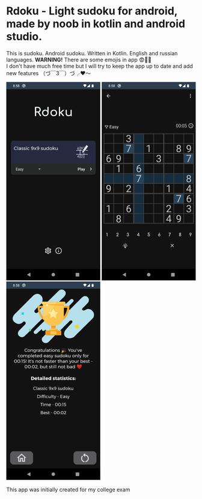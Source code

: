 <h1>Rdoku - Light sudoku for android, made by noob in kotlin and android studio.</h2>
<p>This is sudoku. Android sudoku. Written in Kotlin. English and russian languages.
  <b>WARNING!</b> There are some emojis in app 😨🥶🥶
   <br>I don't have much free time but I will try to keep the app up to date and add new features （づ￣3￣）づ╭❤️～
</p>
<div>
<p align=center>
  <p>
    <img src="readme_images/menu.png" width=250>
    <img src="readme_images/ingame.png" width=250>
    <img src="readme_images/complete.png" width=250>
  </p>
</p>
</div>
<p>This app was initially created for my college exam</p>
